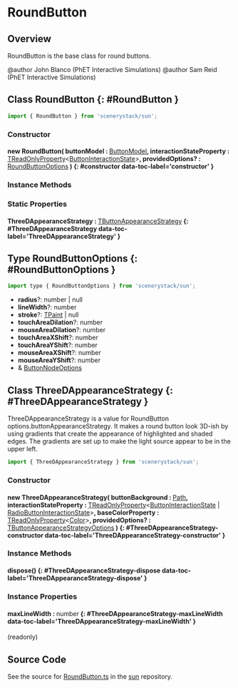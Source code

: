 # RoundButton

## Overview

RoundButton is the base class for round buttons.

@author John Blanco (PhET Interactive Simulations)
@author Sam Reid (PhET Interactive Simulations)

## Class RoundButton {: #RoundButton }


```js
import { RoundButton } from 'scenerystack/sun';
```
### Constructor

#### new RoundButton( buttonModel : <span style="font-weight: 400;">[ButtonModel](../sun/ButtonModel.md)</span>, interactionStateProperty : <span style="font-weight: 400;">[TReadOnlyProperty](../axon/TReadOnlyProperty.md)&lt;[ButtonInteractionState](../sun/ButtonInteractionState.md)&gt;</span>, providedOptions? : <span style="font-weight: 400;">[RoundButtonOptions](../sun/RoundButton.md#RoundButtonOptions)</span> ) {: #constructor data-toc-label='constructor' }

### Instance Methods



### Static Properties

#### ThreeDAppearanceStrategy : <span style="font-weight: 400;">[TButtonAppearanceStrategy](../sun/TButtonAppearanceStrategy.md)</span> {: #ThreeDAppearanceStrategy data-toc-label='ThreeDAppearanceStrategy' }



## Type RoundButtonOptions {: #RoundButtonOptions }


```js
import type { RoundButtonOptions } from 'scenerystack/sun';
```


- **radius**?: <span style="color: hsla(calc(var(--md-hue) + 180deg),80%,40%,1);">number</span> | <span style="color: hsla(calc(var(--md-hue) + 180deg),80%,40%,1);">null</span>
- **lineWidth**?: <span style="color: hsla(calc(var(--md-hue) + 180deg),80%,40%,1);">number</span>
- **stroke**?: [TPaint](../scenery/TPaint.md) | <span style="color: hsla(calc(var(--md-hue) + 180deg),80%,40%,1);">null</span>
- **touchAreaDilation**?: <span style="color: hsla(calc(var(--md-hue) + 180deg),80%,40%,1);">number</span>
- **mouseAreaDilation**?: <span style="color: hsla(calc(var(--md-hue) + 180deg),80%,40%,1);">number</span>
- **touchAreaXShift**?: <span style="color: hsla(calc(var(--md-hue) + 180deg),80%,40%,1);">number</span>
- **touchAreaYShift**?: <span style="color: hsla(calc(var(--md-hue) + 180deg),80%,40%,1);">number</span>
- **mouseAreaXShift**?: <span style="color: hsla(calc(var(--md-hue) + 180deg),80%,40%,1);">number</span>
- **mouseAreaYShift**?: <span style="color: hsla(calc(var(--md-hue) + 180deg),80%,40%,1);">number</span>
- &amp; [ButtonNodeOptions](../sun/ButtonNode.md#ButtonNodeOptions)




## Class ThreeDAppearanceStrategy {: #ThreeDAppearanceStrategy }


ThreeDAppearanceStrategy is a value for RoundButton options.buttonAppearanceStrategy. It makes a round button
look 3D-ish by using gradients that create the appearance of highlighted and shaded edges. The gradients are
set up to make the light source appear to be in the upper left.

```js
import { ThreeDAppearanceStrategy } from 'scenerystack/sun';
```
### Constructor

#### new ThreeDAppearanceStrategy( buttonBackground : <span style="font-weight: 400;">[Path](../scenery/Path.md)</span>, interactionStateProperty : <span style="font-weight: 400;">[TReadOnlyProperty](../axon/TReadOnlyProperty.md)&lt;[ButtonInteractionState](../sun/ButtonInteractionState.md) | [RadioButtonInteractionState](../sun/RadioButtonInteractionState.md)&gt;</span>, baseColorProperty : <span style="font-weight: 400;">[TReadOnlyProperty](../axon/TReadOnlyProperty.md)&lt;[Color](../scenery/Color.md)&gt;</span>, providedOptions? : <span style="font-weight: 400;">[TButtonAppearanceStrategyOptions](../sun/TButtonAppearanceStrategy.md#TButtonAppearanceStrategyOptions)</span> ) {: #ThreeDAppearanceStrategy-constructor data-toc-label='ThreeDAppearanceStrategy-constructor' }

### Instance Methods

#### dispose() {: #ThreeDAppearanceStrategy-dispose data-toc-label='ThreeDAppearanceStrategy-dispose' }

### Instance Properties

#### maxLineWidth : <span style="font-weight: 400;"><span style="color: hsla(calc(var(--md-hue) + 180deg),80%,40%,1);">number</span></span> {: #ThreeDAppearanceStrategy-maxLineWidth data-toc-label='ThreeDAppearanceStrategy-maxLineWidth' }

(readonly)



## Source Code

See the source for [RoundButton.ts](https://github.com/phetsims/sun/blob/main/js/buttons/RoundButton.ts) in the [sun](https://github.com/phetsims/sun) repository.
